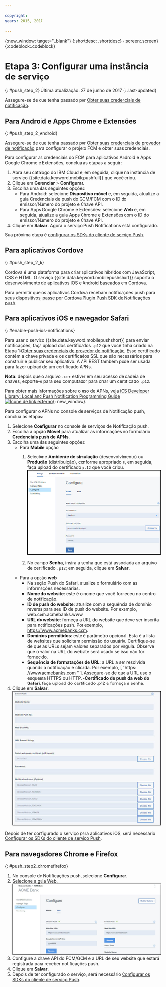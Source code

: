 ```yaml
---

copyright:
years: 2015, 2017

---
```


{:new_window: target="_blank"}
{:shortdesc: .shortdesc}
{:screen:.screen}
{:codeblock:.codeblock}

# Etapa 3: Configurar uma instância de serviço 
{: #push_step_2}
Última atualização: 27 de junho de 2017
{: .last-updated}

Assegure-se de que tenha passado por [Obter suas credenciais de notificação](push_step_1.html).


## Para Android e Apps Chrome e Extensões
{: #push_step_2_Android}


Assegure-se de que tenha passado por [Obter suas credenciais de provedor de notificação](push_step_1.html) para configurar o projeto FCM e obter suas credenciais.

Para configurar as credenciais do FCM para aplicativos Android e Apps Google Chrome e Extensões, conclua as etapas a seguir:

1. Abra seu catálogo do IBM Cloud e, em seguida, clique na instância de serviço {{site.data.keyword.mobilepushfull}} que você criou. 
2. Clique em **Gerenciar** > **Configurar**. 
3. Escolha uma das seguintes opções: 
	- Para Android: selecione **Dispositivo móvel** e, em seguida, atualize a guia Credenciais de push do GCM/FCM com o ID do emissor/Número do projeto e Chave API. 
	- Para Apps Google Chrome e Extensões: selecione **Web** e, em seguida, atualize a guia Apps Chrome e Extensões com o ID do emissor/Número do projeto e Chave API. 
4. Clique em **Salvar**. Agora o serviço Push Notifications está configurado.

Sua próxima etapa é [configurar os SDKs do cliente de serviço Push](push_step_3.html).


## Para aplicativos Cordova 
{: #push_step_2_b}


Cordova é uma plataforma para criar aplicativos híbridos
com JavaScript, CSS e HTML. O serviço {{site.data.keyword.mobilepushshort}} suporta o desenvolvimento
de aplicativos iOS e Android baseados em Cordova.

Para permitir que os aplicativos Cordova recebam notificações push para seus dispositivos, passe por [Cordova Plugin Push SDK de Notificações push](https://github.com/ibm-bluemix-mobile-services/bms-clientsdk-cordova-plugin-push/tree/Doc#ios-app).



## Para aplicativos iOS e navegador Safari 
{: #enable-push-ios-notifications}


Para usar o serviço {{site.data.keyword.mobilepushshort}} para enviar notificações, faça upload dos certificados `.p12` que você tinha criado na Etapa 1:[Obter suas credenciais de provedor de notificação](push_step_1.html). Esse certificado contém a chave privada e os certificados SSL que são necessários para construir e publicar seu aplicativo. A API REST também pode ser
usada para fazer upload de um certificado APNs.

**Nota**: depois que o arquivo `.cer` estiver
em seu acesso de cadeia de chaves, exporte-o para seu computador para criar um
certificado `.p12`.

Para obter mais informações sobre o uso de APNs, veja [iOS Developer Library: Local and Push Notification Programming Guide ![Ícone de link externo](../../icons/launch-glyph.svg "External link icon")](https://developer.apple.com/library/ios/documentation/NetworkingInternet/Conceptual/RemoteNotificationsPG/Chapters/ProvisioningDevelopment.html#//apple_ref/doc/uid/TP40008194-CH104-SW4){: new_window}.

Para configurar o APNs no console de serviços de Notificação push, conclua as etapas:

1. Selecione **Configurar** no console de serviços de Notificação push.
2. Escolha a opção **Móvel** para atualizar
as informações no formulário **Credenciais push de
APNs**.
3. Escolha uma das seguintes opções:
	- Para **Mobile** opção
		1. Selecione **Ambiente de simulação** (desenvolvimento) ou **Produção** (distribuição), conforme apropriado e, em seguida, faça upload do certificado `p.12` que você criou.
    ![Configurar o console de notificações push](images/wizard.jpg)

		1. No campo **Senha**, insira a senha que está
associada ao arquivo de certificado `.p12`; em seguida, clique em
**Salvar**.
	- Para a opção **web**
		- Na seção Push do Safari, atualize o formulário com as informações necessárias. 
		- **Nome do website**: este é o nome que você forneceu no centro de notificação.
		- **ID de push do website**: atualize com a sequência de domínio reversa para seu
ID de push do website. Por exemplo, web.com.acmebanks.www.
		- **URL do website**: forneça a URL do website que deve ser inscrita para
notificações push. Por exemplo, https://www.acmebanks.com.
		- **Domínios permitidos**: este é parâmetro opcional. Esta é a lista de websites
que solicitam permissão do usuário. Certifique-se de que as URLs sejam valores separados por vírgula. Observe
que o valor na URL do website será usado se isso não for fornecido. 
		- **Sequência de formatações de URL**: a URL a ser resolvida quando a notificação é clicada. Por exemplo, [ "https: //www.acmebanks.com " ]. Assegure-se de que a URL use o esquema HTTPS ou HTTP.
		-**Certificado de push da web do Safari**: faça upload do certificado .p12 e forneça a senha.
4. Clique em **Salvar**.	
![Console de Notificações push](images/push_configure_safari.jpg)	

Depois de ter configurado o serviço para aplicativos iOS, será necessário [Configurar os SDKs do cliente de serviço Push](push_step_3.html).


## Para navegadores Chrome e Firefox 
{: #push_step2_chromefirefox}

1. No console de Notificações push, selecione **Configurar**.
2. Selecione a guia Web.
	![Configurações de WebPush](images/webpush_configure.jpg)
3. Configure a chave API do FCM/GCM e a URL de seu website que estará registrada para receber notificações push.
4. Clique em **Salvar**.
5. Depois de ter configurado o serviço, será necessário [Configurar os SDKs do cliente de serviço Push](push_step_3.html).
